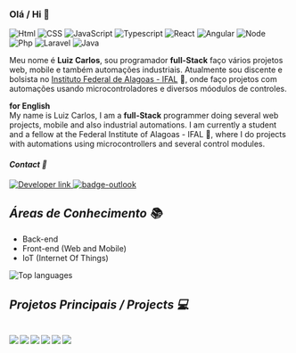 ### Olá / Hi 👋

<img src="https://img.shields.io/badge/-HTML%205-E34F26?logo=HTML5&logoColor=white&labelColor=E34F26" alt="Html" /> 
<img src="https://img.shields.io/badge/-CSS%203-1572B6?logo=CSS3&logoColor=white&labelColor=1572B6" alt="CSS" /> 
<img src="https://img.shields.io/badge/-JavaScript-F7DF1E?logo=javascript&logoColor=white&labelColor=F7DF1E" alt="JavaScript" /> 
<img src="https://img.shields.io/badge/-TypeScript-007ACC?logo=typescript&logoColor=white&labelColor=007ACC" alt="Typescript" />
<img src="https://img.shields.io/badge/-React%20JS-61DAFB?logo=react&logoColor=white&labelColor=61DAFB" alt="React" />
<img src="https://img.shields.io/badge/-Angular%20-DD0031?logo=Angular&logoColor=white&labelColor=DD0031" alt="Angular" />
<img src="https://img.shields.io/badge/-Node%20JS-green?logo=node.js&logoColor=white&labelColor=green" alt="Node" />
<img src="https://img.shields.io/badge/-Php%20-777BB4?logo=Php&logoColor=white&labelColor=777BB4" alt="Php" />
<img src="https://img.shields.io/badge/-Laravel%20-FF2D20?logo=Laravel&logoColor=white&labelColor=FF2D20" alt="Laravel" />
<img src="https://img.shields.io/badge/-Java%20-007396?logo=Java&logoColor=white&labelColor=007396" alt="Java" />



Meu nome é <strong>Luiz Carlos</strong>, sou programador <strong>full-Stack</strong> faço vários projetos web, mobile e também automações industriais. Atualmente sou discente e bolsista no [Instituto Federal de Alagoas - IFAL](https://www2.ifal.edu.br/campus/maceio) 🏫, onde faço projetos com automações usando microcontroladores e diversos móodulos de controles.

<strong> for English </strong> <br/>
My name is Luiz Carlos, I am a <strong>full-Stack</strong> programmer doing several web projects, mobile and also industrial automations. I am currently a student and a fellow at the Federal Institute of Alagoas - IFAL 🏫, where I do projects with automations using microcontrollers and several control modules.

#### ***Contact :man:***

<a href="https://www.linkedin.com/in/luiz-carlos-vilela" target="_blank"> 
    <img src="https://img.shields.io/badge/Developer-Luiz%20Carlos-0077B5?style=flat&logo=Linkedin&logoColor=white" alt="Developer link" />
  </a>

<a href="mailto:luizcarlosvilela@outlook.com.br">
  <img src="https://img.shields.io/badge/-luizcarlosvilela@outlook.com.br-054f77?style=flat&logo=microsoft-outlook&logoColor=white&link=mailto:luizcarlosvilela@outlook.com.br/" alt="badge-outlook"/>
</a>

## ***Áreas de Conhecimento 📚***

* Back-end 
* Front-end (Web and Mobile)
* IoT (Internet Of Things)


<img src="https://github-readme-stats.vercel.app/api/top-langs/?username=LuizCarlosVilela&layout=compact" alt="Top languages"/>


## ***Projetos Principais / Projects :computer:***
<br />

<a href="https://github.com/LuizCarlosVilela/nlw-2-web#readme">
    <img align="left" src="https://github-readme-stats.vercel.app/api/pin/?username=LuizCarlosVilela&repo=nlw-2-web&theme=tokyonight&show_icons=true" />
  </a>
  <a href="https://github.com/LuizCarlosVilela/nlw-2-mobile#readme">
    <img align="left" src="https://github-readme-stats.vercel.app/api/pin/?username=LuizCarlosVilela&repo=nlw-2-mobile&theme=tokyonight&show_icons=true" />
  </a>
  <a href="https://github.com/LuizCarlosVilela/nlw-2-web#readme">
    <img align="left" src="https://github-readme-stats.vercel.app/api/pin/?username=LuizCarlosVilela&repo=nlw-2-backend&theme=tokyonight&show_icons=true" />
  </a>
  <a href="https://github.com/LuizCarlosVilela/NextLevelWeek-2#readme">
    <img align="left" src="https://github-readme-stats.vercel.app/api/pin/?username=LuizCarlosVilela&repo=NextLevelWeek-2&theme=tokyonight&show_icons=true" />
  </a>
  <a href="https://github.com/LuizCarlosVilela/backend-AppCovid#readme">
    <img align="left" src="https://github-readme-stats.vercel.app/api/pin/?username=LuizCarlosVilela&repo=backend-AppCovid&theme=tokyonight&show_icons=true" />
  </a>
  <a href="https://github.com/scsSilva/Alerta-Covid#readme">
    <img align="left" src="https://github-readme-stats.vercel.app/api/pin/?username=scsSilva&repo=Alerta-Covid&theme=tokyonight&show_icons=true" />
  </a>

